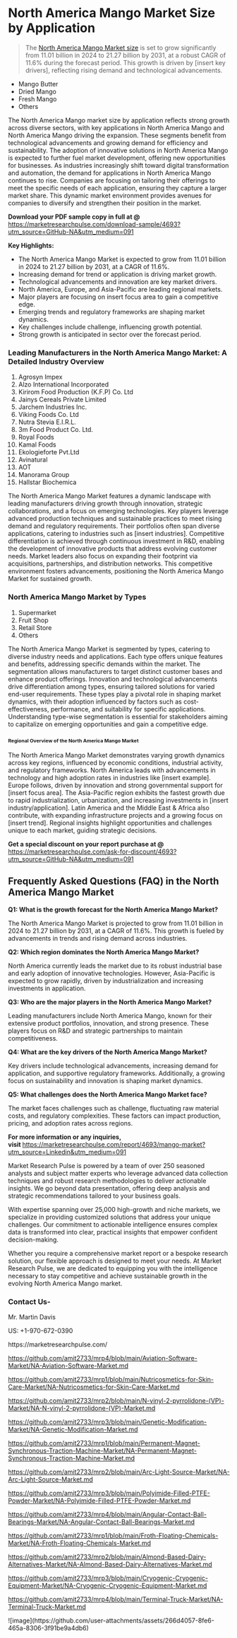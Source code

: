 <h1>North America Mango Market&nbsp;Size by Application</h1><blockquote><p>The <a href="https://marketresearchpulse.com/download-sample/4693?utm_source=GitHub-NA&amp;utm_medium=091">North America Mango Market size</a> is set to grow significantly from 11.01 billion in 2024 to 21.27 billion by 2031, at a robust CAGR of 11.6% during the forecast period. This growth is driven by [insert key drivers], reflecting rising demand and technological advancements.</p></blockquote><ul><li>Mango Butter <li> Dried Mango <li> Fresh Mango <li> Others</li></ul><p>The North America Mango market size by application reflects strong growth across diverse sectors, with key applications in North America Mango and North America Mango driving the expansion. These segments benefit from technological advancements and growing demand for efficiency and sustainability. The adoption of innovative solutions in North America Mango is expected to further fuel market development, offering new opportunities for businesses. As industries increasingly shift toward digital transformation and automation, the demand for applications in North America Mango continues to rise. Companies are focusing on tailoring their offerings to meet the specific needs of each application, ensuring they capture a larger market share. This dynamic market environment provides avenues for companies to diversify and strengthen their position in the market.</p><p><strong>Download your PDF sample copy in full at @ </strong><a href="https://marketresearchpulse.com/download-sample/4693?utm_source=GitHub-NA&amp;utm_medium=091">https://marketresearchpulse.com/download-sample/4693?utm_source=GitHub-NA&amp;utm_medium=091</a></p><p><strong>Key Highlights: </strong></p><ul><li>The North America Mango Market is expected to grow from 11.01 billion in 2024 to 21.27 billion by 2031, at a CAGR of 11.6%.</li><li>Increasing demand for trend or application is driving market growth.</li><li>Technological advancements and innovation are key market drivers.</li><li>North America, Europe, and Asia-Pacific are leading regional markets.</li><li>Major players are focusing on insert focus area to gain a competitive edge.</li><li>Emerging trends and regulatory frameworks are shaping market dynamics.</li><li>Key challenges include challenge, influencing growth potential.</li><li>Strong growth is anticipated in sector over the forecast period.</li></ul><h3>Leading Manufacturers in the North America Mango Market: A Detailed Industry Overview</h3><ol><li>Agrosyn Impex</li><li>Alzo International Incorporated</li><li>Kirirom Food Production (K.F.P) Co. Ltd</li><li>Jainys Cereals Private Limited</li><li>Jarchem Industries Inc.</li><li>Viking Foods Co. Ltd</li><li>Nutra Stevia E.I.R.L.</li><li>3m Food Product Co. Ltd.</li><li>Royal Foods</li><li>Kamal Foods</li><li>Ekologieforte Pvt.Ltd</li><li>Avinatural</li><li>AOT</li><li>Manorama Group</li><li>Hallstar Biochemica</li></ol><div class="flex max-w-full flex-col flex-grow"><div class="min-h-8 text-message flex w-full flex-col items-end gap-2 whitespace-normal break-words [.text-message+&amp;]:mt-5" dir="auto" data-message-author-role="assistant" data-message-id="fd8432e4-4910-450d-b182-61b7bfb0a01f" data-message-model-slug="gpt-4o"><div class="flex w-full flex-col gap-1 empty:hidden first:pt-[3px]"><div class="markdown prose w-full break-words dark:prose-invert light"><p>The North America Mango Market features a dynamic landscape with leading manufacturers driving growth through innovation, strategic collaborations, and a focus on emerging technologies. Key players leverage advanced production techniques and sustainable practices to meet rising demand and regulatory requirements. Their portfolios often span diverse applications, catering to industries such as [insert industries]. Competitive differentiation is achieved through continuous investment in R&amp;D, enabling the development of innovative products that address evolving customer needs. Market leaders also focus on expanding their footprint via acquisitions, partnerships, and distribution networks. This competitive environment fosters advancements, positioning the North America Mango Market for sustained growth.</p></div></div></div></div><h3>North America Mango Market by Types</h3><ol><li>Supermarket <li> Fruit Shop <li> Retail Store <li> Others</li></ol><div class="flex max-w-full flex-col flex-grow"><div class="min-h-8 text-message flex w-full flex-col items-end gap-2 whitespace-normal break-words [.text-message+&amp;]:mt-5" dir="auto" data-message-author-role="assistant" data-message-id="084470be-0bb7-4664-bddf-5156b4f41249" data-message-model-slug="gpt-4o-mini"><div class="flex w-full flex-col gap-1 empty:hidden first:pt-[3px]"><div class="markdown prose w-full break-words dark:prose-invert light"><p>The North America Mango Market is segmented by types, catering to diverse industry needs and applications. Each type offers unique features and benefits, addressing specific demands within the market. The segmentation allows manufacturers to target distinct customer bases and enhance product offerings. Innovation and technological advancements drive differentiation among types, ensuring tailored solutions for varied end-user requirements. These types play a pivotal role in shaping market dynamics, with their adoption influenced by factors such as cost-effectiveness, performance, and suitability for specific applications. Understanding type-wise segmentation is essential for stakeholders aiming to capitalize on emerging opportunities and gain a competitive edge.</p></div></div></div></div><h3><span style="font-size: 11px;">Regional Overview of the North America Mango Market</span></h3><div class="flex max-w-full flex-col flex-grow"><div class="min-h-8 text-message flex w-full flex-col items-end gap-2 whitespace-normal break-words [.text-message+&amp;]:mt-5" dir="auto" data-message-author-role="assistant" data-message-id="e9038762-ce64-4e30-91c9-9bd413514231" data-message-model-slug="gpt-4o-mini"><div class="flex w-full flex-col gap-1 empty:hidden first:pt-[3px]"><div class="markdown prose w-full break-words dark:prose-invert light"><p>The North America Mango Market demonstrates varying growth dynamics across key regions, influenced by economic conditions, industrial activity, and regulatory frameworks. North America leads with advancements in technology and high adoption rates in industries like [insert example]. Europe follows, driven by innovation and strong governmental support for [insert focus area]. The Asia-Pacific region exhibits the fastest growth due to rapid industrialization, urbanization, and increasing investments in [insert industry/application]. Latin America and the Middle East &amp; Africa also contribute, with expanding infrastructure projects and a growing focus on [insert trend]. Regional insights highlight opportunities and challenges unique to each market, guiding strategic decisions.</p></div></div></div></div><p><strong>Get a special discount on your report purchase at @ </strong><a href="https://marketresearchpulse.com/ask-for-discount/4693?utm_source=GitHub-NA&amp;utm_medium=091">https://marketresearchpulse.com/ask-for-discount/4693?utm_source=GitHub-NA&amp;utm_medium=091</a></p><h2>Frequently Asked Questions (FAQ) in the North America Mango Market</h2><p><strong>Q1: What is the growth forecast for the North America Mango Market?</strong></p><p>The North America Mango Market is projected to grow from 11.01 billion in 2024 to 21.27 billion by 2031, at a CAGR of 11.6%. This growth is fueled by advancements in trends and rising demand across industries.</p><p><strong>Q2: Which region dominates the North America Mango Market?</strong></p><p>North America currently leads the market due to its robust industrial base and early adoption of innovative technologies. However, Asia-Pacific is expected to grow rapidly, driven by industrialization and increasing investments in application.</p><p><strong>Q3: Who are the major players in the North America Mango Market?</strong></p><p>Leading manufacturers include North America Mango, known for their extensive product portfolios, innovation, and strong presence. These players focus on R&amp;D and strategic partnerships to maintain competitiveness.</p><p><strong>Q4: What are the key drivers of the North America Mango Market?</strong></p><p>Key drivers include technological advancements, increasing demand for application, and supportive regulatory frameworks. Additionally, a growing focus on sustainability and innovation is shaping market dynamics.</p><p><strong>Q5: What challenges does the North America Mango Market face?</strong></p><p>The market faces challenges such as challenge, fluctuating raw material costs, and regulatory complexities. These factors can impact production, pricing, and adoption rates across regions.</p><p><strong>For more information or any inquiries, visit&nbsp;</strong><a href="https://marketresearchpulse.com/report/4693/mango-market?utm_source=Linkedin&utm_medium=091">https://marketresearchpulse.com/report/4693/mango-market?utm_source=Linkedin&utm_medium=091</a></p><p>Market Research Pulse is powered by a team of over 250 seasoned analysts and subject matter experts who leverage advanced data collection techniques and robust research methodologies to deliver actionable insights. We go beyond data presentation, offering deep analysis and strategic recommendations tailored to your business goals.</p><p>With expertise spanning over 25,000 high-growth and niche markets, we specialize in providing customized solutions that address your unique challenges. Our commitment to actionable intelligence ensures complex data is transformed into clear, practical insights that empower confident decision-making.</p><p>Whether you require a comprehensive market report or a bespoke research solution, our flexible approach is designed to meet your needs. At Market Research Pulse, we are dedicated to equipping you with the intelligence necessary to stay competitive and achieve sustainable growth in the evolving North America Mango market.</p><h3><strong>Contact Us-</strong></h3><p>Mr. Martin Davis</p><p>US: +1-970-672-0390</p><p>https://marketresearchpulse.com/</p><p><a href="https://github.com/amit2733/mrp4/blob/main/Aviation-Software-Market/NA-Aviation-Software-Market.md">https://github.com/amit2733/mrp4/blob/main/Aviation-Software-Market/NA-Aviation-Software-Market.md</a></p><p><a href="https://github.com/amit2733/mrp1/blob/main/Nutricosmetics-for-Skin-Care-Market/NA-Nutricosmetics-for-Skin-Care-Market.md">https://github.com/amit2733/mrp1/blob/main/Nutricosmetics-for-Skin-Care-Market/NA-Nutricosmetics-for-Skin-Care-Market.md</a></p><p><a href="https://github.com/amit2733/mrp2/blob/main/N-vinyl-2-pyrrolidone-(VP)-Market/NA-N-vinyl-2-pyrrolidone-(VP)-Market.md">https://github.com/amit2733/mrp2/blob/main/N-vinyl-2-pyrrolidone-(VP)-Market/NA-N-vinyl-2-pyrrolidone-(VP)-Market.md</a></p><p><a href="https://github.com/amit2733/mrp3/blob/main/Genetic-Modification-Market/NA-Genetic-Modification-Market.md">https://github.com/amit2733/mrp3/blob/main/Genetic-Modification-Market/NA-Genetic-Modification-Market.md</a></p><p><a href="https://github.com/amit2733/mrp1/blob/main/Permanent-Magnet-Synchronous-Traction-Machine-Market/NA-Permanent-Magnet-Synchronous-Traction-Machine-Market.md">https://github.com/amit2733/mrp1/blob/main/Permanent-Magnet-Synchronous-Traction-Machine-Market/NA-Permanent-Magnet-Synchronous-Traction-Machine-Market.md</a></p><p><a href="https://github.com/amit2733/mrp2/blob/main/Arc-Light-Source-Market/NA-Arc-Light-Source-Market.md">https://github.com/amit2733/mrp2/blob/main/Arc-Light-Source-Market/NA-Arc-Light-Source-Market.md</a></p><p><a href="https://github.com/amit2733/mrp3/blob/main/Polyimide-Filled-PTFE-Powder-Market/NA-Polyimide-Filled-PTFE-Powder-Market.md">https://github.com/amit2733/mrp3/blob/main/Polyimide-Filled-PTFE-Powder-Market/NA-Polyimide-Filled-PTFE-Powder-Market.md</a></p><p><a href="https://github.com/amit2733/mrp4/blob/main/Angular-Contact-Ball-Bearings-Market/NA-Angular-Contact-Ball-Bearings-Market.md">https://github.com/amit2733/mrp4/blob/main/Angular-Contact-Ball-Bearings-Market/NA-Angular-Contact-Ball-Bearings-Market.md</a></p><p><a href="https://github.com/amit2733/mrp1/blob/main/Froth-Floating-Chemicals-Market/NA-Froth-Floating-Chemicals-Market.md">https://github.com/amit2733/mrp1/blob/main/Froth-Floating-Chemicals-Market/NA-Froth-Floating-Chemicals-Market.md</a></p><p><a href="https://github.com/amit2733/mrp2/blob/main/Almond-Based-Dairy-Alternatives-Market/NA-Almond-Based-Dairy-Alternatives-Market.md">https://github.com/amit2733/mrp2/blob/main/Almond-Based-Dairy-Alternatives-Market/NA-Almond-Based-Dairy-Alternatives-Market.md</a></p><p><a href="https://github.com/amit2733/mrp3/blob/main/Cryogenic-Cryogenic-Equipment-Market/NA-Cryogenic-Cryogenic-Equipment-Market.md">https://github.com/amit2733/mrp3/blob/main/Cryogenic-Cryogenic-Equipment-Market/NA-Cryogenic-Cryogenic-Equipment-Market.md</a></p><p><a href="https://github.com/amit2733/mrp4/blob/main/Terminal-Truck-Market/NA-Terminal-Truck-Market.md">https://github.com/amit2733/mrp4/blob/main/Terminal-Truck-Market/NA-Terminal-Truck-Market.md</a></p>
![image](https://github.com/user-attachments/assets/266d4057-8fe6-465a-8306-3f91be9a4db6)
